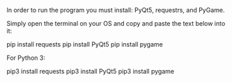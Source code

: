 

In order to run the program you must install: PyQt5, requestrs, and PyGame.


Simply open the terminal on your OS and copy and paste the text below into it:

pip install requests
pip install PyQt5
pip install pygame





For Python 3:

pip3 install requests
pip3 install PyQt5
pip3 install pygame

